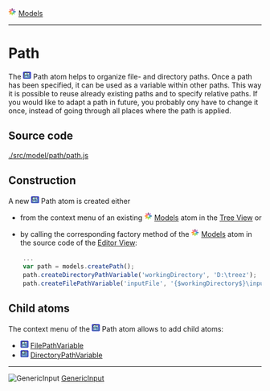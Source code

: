 ![](../../../../icons/models.png) [Models](../models.md)

----

# Path

The ![](../../../../icons/path.png) Path atom helps to organize file- and directory paths. Once a path has 
been specified, it can be used as a variable within other paths. This way it is possible to reuse already
existing paths and to specify relative paths. If you would like to adapt a path in future, you probably 
ony have to change it once, instead of going through all places where the path is applied. 

## Source code

[./src/model/path/path.js](../../../../src/model/path/path.js)

## Construction

A new ![](../../../../icons/path.png) Path atom is created either 

* from the context menu of an existing ![](../../../../icons/models.png) [Models](../models.md) atom in the [Tree View](../../../views/treeView.md) or 

* by calling the corresponding factory method of the ![](../../../../icons/models.png) [Models](../models.md) atom in the source code of the [Editor View](../../../views/editorView.md):	

```javascript
    ...
    var path = models.createPath();	   
    path.createDirectoryPathVariable('workingDirectory', 'D:\treez');
    path.createFilePathVariable('inputFile', '{$workingDirectory$}\input.txt');
```

## Child atoms

The context menu of the ![](../../../../icons/path.png) Path atom allows to add child atoms: 

* ![](../../../../icons/filePathVariable.png) [FilePathVariable](../../variable/field/filePathVariable.md)
* ![](../../../../icons/directoryPathVariable.png) [DirectoryPathVariable](../../variable/field/directoryPathVariable.md)

----
![GenericInput](../../../icons/genericInput.png) [GenericInput](../genericInput/genericInput.md)
